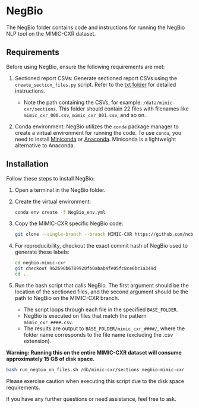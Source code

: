 # NegBio

The NegBio folder contains code and instructions for running the NegBio NLP tool on the MIMIC-CXR dataset.

## Requirements

Before using NegBio, ensure the following requirements are met:

1. Sectioned report CSVs: Generate sectioned report CSVs using the `create_section_files.py` script. Refer to the [txt folder](/txt/) for detailed instructions.
   - Note the path containing the CSVs, for example: `/data/mimic-cxr/sections`. This folder should contain 22 files with filenames like `mimic_cxr_000.csv`, `mimic_cxr_001.csv`, and so on.

2. Conda environment: NegBio utilizes the `conda` package manager to create a virtual environment for running the code. To use `conda`, you need to install [Miniconda](https://docs.conda.io/en/latest/miniconda.html) or [Anaconda](https://www.anaconda.com/). Miniconda is a lightweight alternative to Anaconda.

## Installation

Follow these steps to install NegBio:

1. Open a terminal in the NegBio folder.

2. Create the virtual environment:

   ```bash
   conda env create -f NegBio_env.yml
   ```

3. Copy the MIMIC-CXR specific NegBio code:

   ```bash
   git clone --single-branch --branch MIMIC-CXR https://github.com/ncbi-nlp/NegBio.git negbio-mimic-cxr
   ```

4. For reproducibility, checkout the exact commit hash of NegBio used to generate these labels:

   ```bash
   cd negbio-mimic-cxr
   git checkout 962690b6789920fb0abab4fe05fc8ce6bc1a349d
   cd ..
   ```

5. Run the bash script that calls NegBio. The first argument should be the location of the sectioned files, and the second argument should be the path to NegBio on the MIMIC-CXR branch.
   - The script loops through each file in the specified `BASE_FOLDER`.
   - NegBio is executed on files that match the pattern `mimic_cxr_####.csv`.
   - The results are output to `BASE_FOLDER/mimic_cxr_####/`, where the folder name corresponds to the file name (excluding the .csv extension).

**Warning: Running this on the entire MIMIC-CXR dataset will consume approximately 15 GB of disk space.**

```bash
bash run_negbio_on_files.sh /db/mimic-cxr/sections negbio-mimic-cxr
```

Please exercise caution when executing this script due to the disk space requirements.

If you have any further questions or need assistance, feel free to ask.